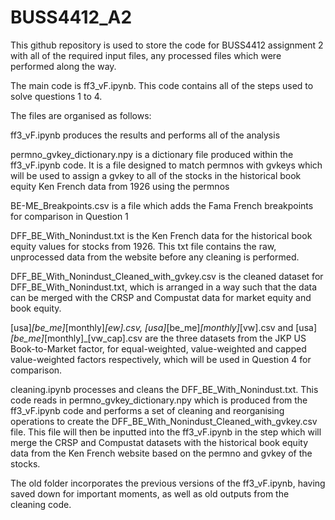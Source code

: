 # BUSS4412_A2

This github repository is used to store the code for BUSS4412 assignment 2 with all of the required input files, any processed files which were performed along the way.

The main code is ff3_vF.ipynb. This code contains all of the steps used to solve questions 1 to 4.

The files are organised as follows:

ff3_vF.ipynb produces the results and performs all of the analysis

permno_gvkey_dictionary.npy is a dictionary file produced within the ff3_vF.ipynb code. It is a file designed to match permnos with gvkeys which will be used to assign a gvkey to all of the stocks in the historical book equity Ken French data from 1926 using the permnos

BE-ME_Breakpoints.csv is a file which adds the Fama French breakpoints for comparison in Question 1

DFF_BE_With_Nonindust.txt is the Ken French data for the historical book equity values for stocks from 1926. This txt file contains the raw, unprocessed data from the website before any cleaning is performed.

DFF_BE_With_Nonindust_Cleaned_with_gvkey.csv is the cleaned dataset for DFF_BE_With_Nonindust.txt, which is arranged in a way such that the data can be merged with the CRSP and Compustat data for market equity and book equity. 

[usa]_[be_me]_[monthly]_[ew].csv, [usa]_[be_me]_[monthly]_[vw].csv and [usa]_[be_me]_[monthly]_[vw_cap].csv are the three datasets from the JKP US Book-to-Market factor, for equal-weighted, value-weighted and capped value-weighted factors respectively, which will be used in Question 4 for comparison.

cleaning.ipynb processes and cleans the DFF_BE_With_Nonindust.txt. This code reads in permno_gvkey_dictionary.npy which is produced from the ff3_vF.ipynb code and performs a set of cleaning and reorganising operations to create the DFF_BE_With_Nonindust_Cleaned_with_gvkey.csv file. This file will then be inputted into the ff3_vF.ipynb in the step which will merge the CRSP and Compustat datasets with the historical book equity data from the Ken French website based on the permno and gvkey of the stocks.

The old folder incorporates the previous versions of the ff3_vF.ipynb, having saved down for important moments, as well as old outputs from the cleaning code.
